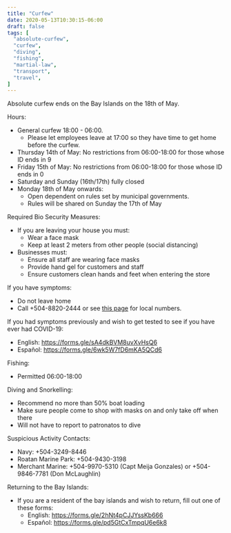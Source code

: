 ```yaml
---
title: "Curfew"
date: 2020-05-13T10:30:15-06:00
draft: false
tags: [
  "absolute-curfew",
  "curfew",
  "diving",
  "fishing",
  "martial-law",
  "transport",
  "travel",
]
---
```


Absolute curfew ends on the Bay Islands on the 18th of May.

Hours:
* General curfew 18:00 - 06:00.
  * Please let employees leave at 17:00 so they have time to get home before
    the curfew.
* Thursday 14th of May: No restrictions from 06:00-18:00 for those whose ID
  ends in 9
* Friday 15th of May: No restrictions from 06:00-18:00 for those whose ID ends
  in 0
* Saturday and Sunday (16th/17th) fully closed
* Monday 18th of May onwards:
  * Open dependent on rules set by municipal governments.
  * Rules will be shared on Sunday the 17th of May

Required Bio Security Measures:
* If you are leaving your house you must:
  * Wear a face mask
  * Keep at least 2 meters from other people (social distancing)
* Businesses must:
  * Ensure all staff are wearing face masks
  * Provide hand gel for customers and staff
  * Ensure customers clean hands and feet when entering the store

If you have symptoms:
* Do not leave home
* Call +504-8820-2444 or see [this
  page](http://covid19roatan.com/emergency-numbers/) for local numbers.

If you had symptoms previously and wish to get tested to see if you have ever
had COVID-19:
* English: https://forms.gle/sA4dkBVM8uvXvHsQ6
* Español: https://forms.gle/6wk5W7fD6mKA5QCd6

Fishing:
* Permitted 06:00-18:00

Diving and Snorkelling:
* Recommend no more than 50% boat loading
* Make sure people come to shop with masks on and only take off when there
* Will not have to report to patronatos to dive

Suspicious Activity Contacts:
* Navy: +504-3249-8446
* Roatan Marine Park: +504-9430-3198
* Merchant Marine: +504-9970-5310 (Capt Meija Gonzales) or +504-9846-7781 (Don
  McLaughlin)

Returning to the Bay Islands:
* If you are a resident of the bay islands and wish to return, fill out one of
  these forms:
  * English: https://forms.gle/2hNt4pCJJYssKb666
  * Español: https://forms.gle/pd5GtCxTmpqU6e6k8
